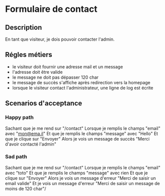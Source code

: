 # Formulaire de contact

## Description
En tant que visiteur, je dois pouvoir contacter
l'admin.

## Régles métiers

 - le visiteur doit fournir une adresse mail et un message
 - l'adresse doit être valide
 - le message ne doit pas dépasser 120 char
 - le message de succès s'affiche après redirection vers la homepage
 - lorsque le visiteur contact l'administrateur, une ligne de log est écrite

## Scenarios d'acceptance
### Happy path
 Sachant que je me rend sur "/contact"
 Lorsque je remplis le champs "email" avec "mon@ema.il"
 Et que je remplis le champs "message" avec "Hello"
 Et que je clique sur "Envoyer"
 Alors je vois un message de succès "Merci d'avoir contacté l'admin"
 
### Sad path
 Sachant que je me rend sur "/contact"
 Lorsque je remplis le champs "email" avec "toto"
 Et que je remplis le champs "message" avec rien
 Et que je clique sur "Envoyer"
 Alors je vois un message d'erreur "Merci de saisir un email valide"
 Et je vois un message d'erreur "Merci de saisir un message de moins de 120 char"/

